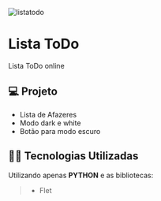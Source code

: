 ![listatodo](https://github.com/LuzoGAN/Lista_to_do_Black_white/assets/28062741/4b4214c7-611c-4b6d-8259-9fd9af389bd3)

# Lista ToDo

Lista ToDo online

## 💻 Projeto

- Lista de Afazeres
- Modo dark e white
- Botão para modo escuro

## 👨‍💻 Tecnologias Utilizadas

Utilizando apenas **PYTHON** e as bibliotecas:
> - Flet

